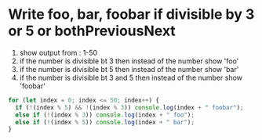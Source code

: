 # **Write foo, bar, foobar if divisible by 3 or 5 or bothPreviousNext**

1. show output from : 1-50
2. if the number is divisible bt 3 then instead of the number show 'foo'
3. if the number is divisible bt 5 then instead of the number show 'bar'
4. if the number is divisible bt 3 and 5 then instead of the number show 'foobar'

```jsx
for (let index = 0; index <= 50; index++) {
  if (!(index % 5) && !(index % 3)) console.log(index + " foobar");
  else if (!(index % 3)) console.log(index + " foo");
  else if (!(index % 5)) console.log(index + " bar");
}
```
